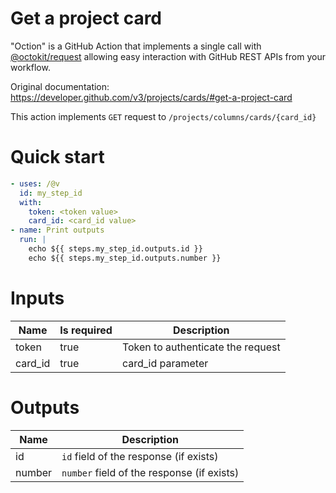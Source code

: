 # Get a project card

"Oction" is a GitHub Action that implements a single call with 
[@octokit/request](https://www.npmjs.com/package/@octokit/request)
allowing easy interaction with GitHub REST APIs from your workflow.

Original documentation: https://developer.github.com/v3/projects/cards/#get-a-project-card

This action implements `GET` request to `/projects/columns/cards/{card_id}`


# Quick start

```yaml
- uses: /@v
  id: my_step_id
  with:
    token: <token value>
    card_id: <card_id value>
- name: Print outputs
  run: |
    echo ${{ steps.my_step_id.outputs.id }}
    echo ${{ steps.my_step_id.outputs.number }}
```


# Inputs

| Name | Is required | Description |
|---|---|---|
|token|true|Token to authenticate the request
|card_id|true|card_id parameter

# Outputs

| Name | Description |
|---|---|
|id|`id` field of the response (if exists)|
|number|`number` field of the response (if exists)|

